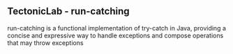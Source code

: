 ## TectonicLab - run-catching

run-catching is a functional implementation of try-catch in Java, providing a concise and 
expressive way to handle exceptions and compose operations that may throw exceptions